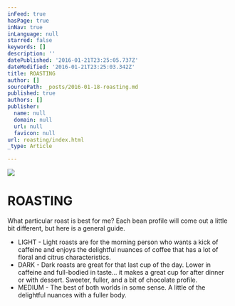 ```yaml
---
inFeed: true
hasPage: true
inNav: true
inLanguage: null
starred: false
keywords: []
description: ''
datePublished: '2016-01-21T23:25:05.737Z'
dateModified: '2016-01-21T23:25:03.342Z'
title: ROASTING
author: []
sourcePath: _posts/2016-01-18-roasting.md
published: true
authors: []
publisher:
  name: null
  domain: null
  url: null
  favicon: null
url: roasting/index.html
_type: Article

---
```

![](https://the-grid-user-content.s3-us-west-2.amazonaws.com/f9fbe542-1717-46b7-944a-c85f61e888f0.jpg)

# ROASTING

What particular roast is best for me?  Each bean profile will come out a little bit different, but here is a general guide.

* LIGHT - Light roasts are for the morning person who wants a kick of caffeine and enjoys the delightful nuances of coffee that has a lot of floral and citrus characteristics. 
* DARK - Dark roasts are great for that last cup of the day. Lower in caffeine and full-bodied in taste... it makes a great cup for after dinner or with dessert.  Sweeter, fuller, and a bit of chocolate profile. 
* MEDIUM - The best of both worlds in some sense.  A little of the delightful nuances with a fuller body.